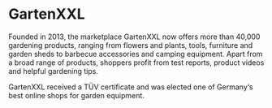
# GartenXXL

<div class="container-toc"></div>

Founded in 2013, the marketplace GartenXXL now offers more than 40,000 gardening products, ranging from flowers and plants, tools, furniture and garden sheds to barbecue accessories and camping equipment. Apart from a broad range of products, shoppers profit from test reports, product videos and helpful gardening tips. 

GartenXXL received a TÜV certificate and  was elected one of Germany‘s best online shops for garden equipment.
